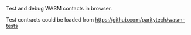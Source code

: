 Test and debug WASM contacts in browser.

Test contracts could be loaded from https://github.com/paritytech/wasm-tests
